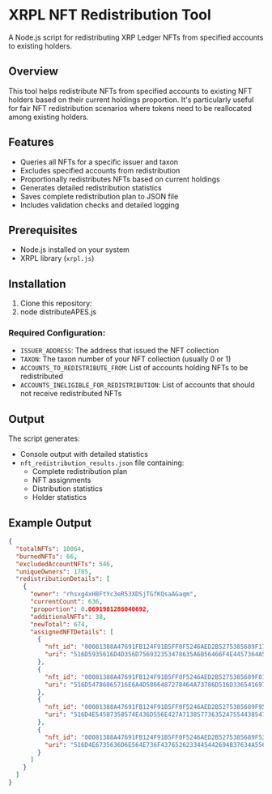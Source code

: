 # XRPL NFT Redistribution Tool

A Node.js script for redistributing XRP Ledger NFTs from specified accounts to existing holders.

## Overview

This tool helps redistribute NFTs from specified accounts to existing NFT holders based on their current holdings proportion. It's particularly useful for fair NFT redistribution scenarios where tokens need to be reallocated among existing holders.

## Features

- Queries all NFTs for a specific issuer and taxon
- Excludes specified accounts from redistribution
- Proportionally redistributes NFTs based on current holdings
- Generates detailed redistribution statistics
- Saves complete redistribution plan to JSON file
- Includes validation checks and detailed logging

## Prerequisites

- Node.js installed on your system
- XRPL library (`xrpl.js`)

## Installation

1. Clone this repository:
2. node distributeAPES.js

### Required Configuration:
- `ISSUER_ADDRESS`: The address that issued the NFT collection
- `TAXON`: The taxon number of your NFT collection (usually 0 or 1)
- `ACCOUNTS_TO_REDISTRIBUTE_FROM`: List of accounts holding NFTs to be redistributed
- `ACCOUNTS_INELIGIBLE_FOR_REDISTRIBUTION`: List of accounts that should not receive redistributed NFTs


## Output

The script generates:
- Console output with detailed statistics
- `nft_redistribution_results.json` file containing:
  - Complete redistribution plan
  - NFT assignments
  - Distribution statistics
  - Holder statistics


## Example Output

```json
{
  "totalNFTs": 10064,
  "burnedNFTs": 66,
  "excludedAccountNFTs": 546,
  "uniqueOwners": 1785,
  "redistributionDetails": [
    {
      "owner": "rhsxg4xH8FtYc3eR53XDSjTGfKQsaAGaqm",
      "currentCount": 636,
      "proportion": 0.0691981286040692,
      "additionalNFTs": 38,
      "newTotal": 674,
      "assignedNFTDetails": [
        {
          "nft_id": "00081388A47691FB124F91B5FF0F5246AED2B5275385689F17D087070000226B",
          "uri": "516D5935616D4D356D756932353478635A6B56466F4E4457364A5742354571457A486E4A3850676E4E5858724172"
        },
        {
          "nft_id": "00081388A47691FB124F91B5FF0F5246AED2B5275385689F8173E03B0000079F",
          "uri": "516D54786865716E6A4D5866487278464A73786D516D33654169766B364A79335743485A6F4D7A4B4D7065323672"
        },
        {
          "nft_id": "00081388A47691FB124F91B5FF0F5246AED2B5275385689F9573AB99000014FD",
          "uri": "516D4E54587358574E436D556E427A71385773635247554438547678535137457144774678437759546B6877314B"
        },
        {
          "nft_id": "00081388A47691FB124F91B5FF0F5246AED2B5275385689F53A83E390000079D",
          "uri": "516D4E6735636D6E564E736F4376526233445442694B37634A55674D753542336D3973756756547332474158316A"
        }
      ]
    }
  ]
}
